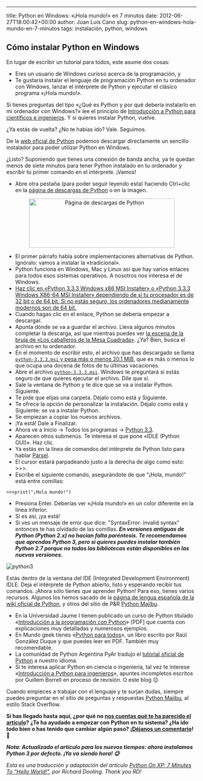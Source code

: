 ---
title: Python en Windows: «¡Hola mundo!» en 7 minutos
date: 2012-06-27T18:00:42+00:00
author: Juan Luis Cano
slug: python-en-windows-hola-mundo-en-7-minutos
tags: instalación, python, windows

## Cómo instalar Python en Windows

En lugar de escribir un tutorial para todos, este asume dos cosas:

  * Eres un usuario de Windows curioso acerca de la programación, y
  * Te gustaría instalar el lenguaje de programación Python en tu ordenador con Windows, lanzar el intérprete de Python y ejecutar el clásico programa «¡Hola mundo!».

Si tienes preguntas del tipo «¿Qué es Python y por qué debería instalarlo en mi ordenador con Windows?» lee el principio de [Introducción a Python para científicos e ingenieros](https://pybonacci.org/2012/03/16/introduccion-a-python-para-cientificos-e-ingenieros/ "Introducción a Python para científicos e ingenieros"). Y si quieres instalar Python, vuelve.

¿Ya estás de vuelta? ¿No te habías ido? Vale. Seguimos.

De la [web oficial de Python](http://python.org/) podemos descargar directamente un sencillo instalador para poder utilizar Python en Windows.

¿Listo? Suponiendo que tienes una conexión de banda ancha, ya te quedan menos de siete minutos para tener Python instalado en tu ordenador y escribir tu primer comando en el intérprete. ¡Vamos!

<!--more-->

  * Abre otra pestaña (para poder seguir leyendo esta) haciendo Ctrl+clic en la [página de descargas de Python](http://python.org/download/) o en la imagen.

<p style="text-align:center;">
  <a href="http://python.org/download/"><img class=" wp-image-9 aligncenter" title="Python" alt="Página de descargas de Python" src="http://new.pybonacci.org/images/2012/03/python-logo-master-v3-tm-flattened.png" width="385" height="130" srcset="https://pybonacci.org/wp-content/uploads/2012/03/python-logo-master-v3-tm-flattened.png 601w, https://pybonacci.org/wp-content/uploads/2012/03/python-logo-master-v3-tm-flattened-300x101.png 300w" sizes="(max-width: 385px) 100vw, 385px" /></a>
</p>

  * El primer párrafo habla sobre implementaciones alternativas de Python. Ignóralo: vamos a instalar la «tradicional».
  * Python funciona en Windows, Mac y Linux así que hay varios enlaces para todos esos sistemas operativos. A nosotros nos interesa el de Windows.
  * <ins datetime="2013-12-23T10:39:18+00:00">Haz clic en «Python 3.3.3 Windows x86 MSI Installer» o «Python 3.3.3 Windows X86-64 MSI Installer» dependiendo de si tu procesador es de 32 bit o de 64 bit. Si no estás seguro, los ordenadores medianamente modernos son de 64 bit.</ins>
  * Cuando hagas clic en el enlace, Python se debería empezar a descargar.
  * Apunta dónde se va a guardar el archivo. Lleva algunos minutos completar la descarga, así que mientras puedes ver [la escena de la bruja de «Los caballeros de la Mesa Cuadrada»](http://youtu.be/O-El43VKZCw). ¿Ya? Bien, busca el archivo en tu ordenador.
  * En el momento de escribir esto, el archivo que has descargado se llama <ins datetime="2013-12-23T10:39:18+00:00"><code>python-3.3.3.msi</code> y pesa más o menos 20.1 MiB</ins>, que es más o menos lo que ocupa una docena de fotos de tu últimas vacaciones.
  * Abre el archivo <ins datetime="2013-12-23T10:39:18+00:00"><code>python-3.3.3.msi</code></ins>. Windows te preguntará si estás seguro de que quieres ejecutar el archivo. Dile que sí.
  * Sale la ventana de Python y te dice que se va a instalar Python. Siguiente.
  * Te pide que elijas una carpeta. Déjalo como está y Siguiente.
  * Te ofrece la opción de personalizar la instalación. Déjalo como está y Siguiente: se va a instalar Python.
  * Se empiezan a copiar los nuevos archivos.
  * ¡Ya está! Dale a Finalizar.
  * Ahora ve a Inicio -> Todos los programas -> <ins datetime="2013-12-23T10:39:18+00:00">Python 3.3</ins>.
  * Aparecen otros submenús. Te interesa el que pone «IDLE (Python GUI)». Haz clic.
  * Ya estás en la línea de comandos del intérprete de Python listo para hablar [Pársel](http://es.wikipedia.org/wiki/P%C3%A1rsel).
  * El cursor estará parpadeando justo a la derecha de algo como esto: >>>.
  * Escribe el siguiente comando, asegurándote de que "¡Hola, mundo!" está entre comillas:

`>>>print("¡Hola mundo!")`

  * Presiona Enter. Deberías ver «¡Hola mundo!» en un color diferente en la línea inferior.
  * Si es así, ¡ya está!
  * Si ves un mensaje de error que dice: "SyntaxError: invalid syntax" entonces te has olvidado de las comillas. __*En versiones antiguas de Python (Python 2.x) no hacían falta paréntesis. Te recomendamos que aprendas Python 3, pero si quieres puedes instalar también Python 2.7 porque no todas las bibliotecas están disponibles en las nuevas versiones.*__

![python3](https://pybonacci.org/images/2013/12/python3.png?style=centerme)

Estás dentro de la ventana del IDE (Integrated Development Environment) IDLE. Deja el intérprete de Python abierto, listo y esperando recibir tus comandos. ¡Ahora sólo tienes que aprender Python! Para eso, tienes varios recursos. Algunos los hemos sacado de la [página de lengua española de la wiki oficial de Python](http://wiki.python.org/moin/SpanishLanguage), y otros del sitio de P&R [Python Majibu](http://python.majibu.org/preguntas/154/libros-recomendados-de-programacion-en-python).

  * En la Universidad Jaume I tienen publicado un curso de Python titulado «[Introducción a la programación con Python](http://www.uji.es/bin/publ/edicions/ippython.pdf)» [PDF] que cuenta con explicaciones muy detalladas y numerosos ejemplos.
  * En Mundo geek tienes «[Python para todos](http://mundogeek.net/tutorial-python/)», un libro escrito por Raúl González Duque y que puedes leer en PDF. También muy recomendable.
  * La comunidad de Python Argentina PyAr tradujo el [tutorial oficial de Python](http://docs.python.org.ar/tutorial/) a nuestro idioma.
  * Si te interesa aplicar Python en ciencia o ingeniería, tal vez te interese «[Introducción a Python para ingenieros](http://picachu.dmt.upm.es/python/)», apuntes incompletos escritos por Guillem Borrell en proceso de revisión. O este blog 😉

Cuando empieces a trabajar con el lenguaje y te surjan dudas, siempre puedes preguntar en el sitio de preguntas y respuestas [Python Majibu](http://python.majibu.org/), al estilo Stack Overflow.

**Si has llegado hasta aquí, ¿por qué no [nos cuentas qué te ha parecido el artículo](#commentform)? ¿Te ha ayudado a empezar con Python en tu sistema? ¿Ha ido todo bien o has tenido que cambiar algún paso? ¡[Déjanos un comentario](#commentform)! 🙂**

__*Nota: Actualizado el artículo para los nuevos tiempos: ahora instalamos Python 3 por defecto. ¡Ya va siendo hora! 😉*__

_Esta es una traducción y adaptación del artículo [Python On XP: 7 Minutes To “Hello World!”](http://www.richarddooling.com/index.php/2006/03/14/python-on-xp-7-minutes-to-hello-world/), por Richard Dooling. Thank you RD!_
